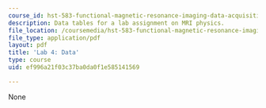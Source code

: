 ```yaml
---
course_id: hst-583-functional-magnetic-resonance-imaging-data-acquisition-and-analysis-fall-2008
description: Data tables for a lab assignment on MRI physics.
file_location: /coursemedia/hst-583-functional-magnetic-resonance-imaging-data-acquisition-and-analysis-fall-2008/ef996a21f03c37ba0da0f1e585141569_lab4_data_rg.pdf
file_type: application/pdf
layout: pdf
title: 'Lab 4: Data'
type: course
uid: ef996a21f03c37ba0da0f1e585141569

---
```

None